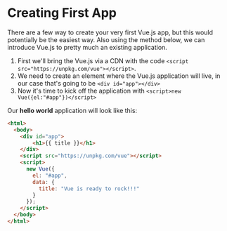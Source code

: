 # Creating First App

There are a few way to create your very first Vue.js app, but this would potentially be the easiest way. Also using the method below, we can introduce Vue.js to pretty much an existing application.

1. First we'll bring the Vue.js via a CDN with the code `<script src="https://unpkg.com/vue"></script>`.
2. We need to create an element where the Vue.js application will live, in our case that's going to be `<div id="app"></div>`
3. Now it's time to kick off the application with `<script>new Vue({el:"#app"})</script>`

Our **hello world** application will look like this:
```html
<html>
  <body>
    <div id="app">
        <h1>{{ title }}</h1>
    </div>
    <script src="https://unpkg.com/vue"></script>
    <script>
      new Vue({
        el: "#app",
        data: {
          title: "Vue is ready to rock!!!"
        }
      });
    </script>
  </body>
</html>
```